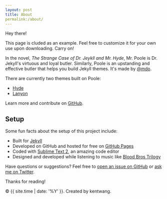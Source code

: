 ```yaml
---
layout: post
title: About
permalink:/about/
---
```

<!--siderbar调用这个tittle: About-->
<style>
	.page{
    margin-top: 3em;  /*About title*/
}
  .page-title{
    margin-bottom: .5em;  /*About title*/    
  }
</style>

Hey there! 

This page is <span class="fa-color"><i class="fa fa-linkedin-square" aria-hidden="true"></i></span> cluded as an example. Feel free to customize it for your own use upon downloading. Carry on!

In the novel, *The Strange Case of Dr. Jeykll and Mr. Hyde*, Mr. Poole is Dr. Jekyll's virtuous and loyal butler. Similarly, Poole is an upstanding and effective butler that helps you build Jekyll themes. It's made by [@mdo](https://twitter.com/mdo).

There are currently two themes built on Poole:

* [Hyde](http://hyde.getpoole.com)
* [Lanyon](http://lanyon.getpoole.com)

Learn more and contribute on [GitHub](https://github.com/poole).

## Setup

Some fun facts about the setup of this project include:

* Built for [Jekyll](http://jekyllrb.com)
* Developed on GitHub and hosted for free on [GitHub Pages](https://pages.github.com)
* Coded with [Sublime Text 2](http://sublimetext.org), an amazing code editor
* Designed and developed while listening to music like [Blood Bros Trilogy](https://soundcloud.com/maddecent/sets/blood-bros-series)

Have questions or suggestions? Feel free to [open an issue on GitHub](https://github.com/poole/issues/new) or [ask me on Twitter](https://twitter.com/mdo).

Thanks for reading!

© {{ site.time | date: '%Y' }}. Created by kentwang.
